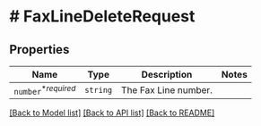 # # FaxLineDeleteRequest



## Properties

Name | Type | Description | Notes
------------ | ------------- | ------------- | -------------
| `number`<sup>*_required_</sup> | ```string``` |  The Fax Line number.  |  |

[[Back to Model list]](../../README.md#models) [[Back to API list]](../../README.md#endpoints) [[Back to README]](../../README.md)
